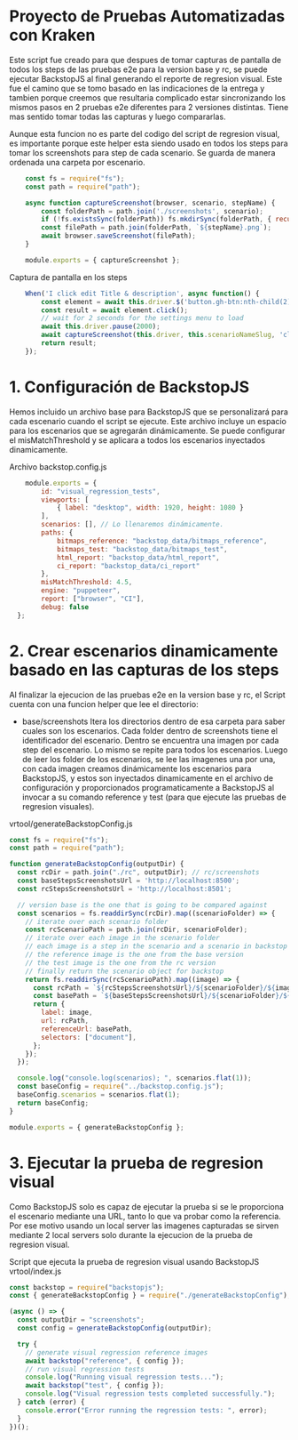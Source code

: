 # Proyecto de Pruebas Automatizadas con Kraken

Este script fue creado para que despues de tomar capturas de pantalla de todos los steps de las pruebas
e2e para la version base y rc, se puede ejecutar BackstopJS al final generando el reporte de regresion visual.
Este fue el camino que se tomo basado en las indicaciones de la entrega y tambien porque creemos que resultaria
complicado estar sincronizando los mismos pasos en 2 pruebas e2e diferentes para 2 versiones distintas. Tiene
mas sentido tomar todas las capturas y luego compararlas.

Aunque esta funcion no es parte del codigo del script de regresion visual, es importante porque este helper esta
siendo usado en todos los steps para tomar los screenshots para step de cada scenario. Se guarda de manera ordenada
una carpeta por escenario.
```javascript
    const fs = require("fs");
    const path = require("path");

    async function captureScreenshot(browser, scenario, stepName) {
        const folderPath = path.join('./screenshots', scenario);
        if (!fs.existsSync(folderPath)) fs.mkdirSync(folderPath, { recursive: true });
        const filePath = path.join(folderPath, `${stepName}.png`);
        await browser.saveScreenshot(filePath);
    }

    module.exports = { captureScreenshot };
```

Captura de pantalla en los steps
```javascript
    When('I click edit Title & description', async function() {
        const element = await this.driver.$('button.gh-btn:nth-child(2)');
        const result = await element.click();
        // wait for 2 seconds for the settings menu to load
        await this.driver.pause(2000);
        await captureScreenshot(this.driver, this.scenarioNameSlug, 'click-edit-title-description');
        return result;
    });
```

# 1. Configuración de BackstopJS

Hemos incluido un archivo base para BackstopJS que se personalizará para cada escenario cuando el script se ejecute. Este archivo incluye un espacio para los escenarios que se agregarán dinámicamente. Se puede configurar el 
misMatchThreshold y se aplicara a todos los escenarios inyectados dinamicamente.

Archivo backstop.config.js
```javascript
    module.exports = {
        id: "visual_regression_tests",
        viewports: [
            { label: "desktop", width: 1920, height: 1080 }
        ],
        scenarios: [], // Lo llenaremos dinámicamente.
        paths: {
            bitmaps_reference: "backstop_data/bitmaps_reference",
            bitmaps_test: "backstop_data/bitmaps_test",
            html_report: "backstop_data/html_report",
            ci_report: "backstop_data/ci_report"
        },
        misMatchThreshold: 4.5,
        engine: "puppeteer",
        report: ["browser", "CI"],
        debug: false
  };
```

# 2. Crear escenarios dinamicamente basado en las capturas de los steps
Al finalizar la ejecucion de las pruebas e2e en la version base y rc, el Script cuenta con una funcion helper que lee el directorio:
- base/screenshots
Itera los directorios dentro de esa carpeta para saber cuales son los escenarios. Cada folder dentro de screenshots tiene el identificador del escenario. Dentro se encuentra una imagen por cada step del escenario. Lo mismo se repite para todos los escenarios.
Luego de leer los folder de los escenarios, se lee las imagenes una por una, con cada imagen creamos dinámicamente los escenarios para BackstopJS, y estos son inyectados dinamicamente en el archivo de configuración y proporcionados
programaticamente a BackstopJS al invocar a su comando reference y test (para que ejecute las pruebas de regresion visuales).

vrtool/generateBackstopConfig.js
```javascript
const fs = require("fs");
const path = require("path");

function generateBackstopConfig(outputDir) {
  const rcDir = path.join("./rc", outputDir); // rc/screenshots
  const baseStepsScreenshotsUrl = 'http://localhost:8500';
  const rcStepsScreenshotsUrl = 'http://localhost:8501';

  // version base is the one that is going to be compared against
  const scenarios = fs.readdirSync(rcDir).map((scenarioFolder) => {
    // iterate over each scenario folder
    const rcScenarioPath = path.join(rcDir, scenarioFolder);
    // iterate over each image in the scenario folder
    // each image is a step in the scenario and a scenario in backstop
    // the reference image is the one from the base version
    // the test image is the one from the rc version
    // finally return the scenario object for backstop
    return fs.readdirSync(rcScenarioPath).map((image) => {
      const rcPath = `${rcStepsScreenshotsUrl}/${scenarioFolder}/${image}`;
      const basePath = `${baseStepsScreenshotsUrl}/${scenarioFolder}/${image}`;
      return {
        label: image,
        url: rcPath,
        referenceUrl: basePath,
        selectors: ["document"],
      };
    });
  });

  console.log("console.log(scenarios); ", scenarios.flat(1));
  const baseConfig = require("../backstop.config.js");
  baseConfig.scenarios = scenarios.flat(1);
  return baseConfig;
}

module.exports = { generateBackstopConfig };
```

# 3. Ejecutar la prueba de regresion visual
Como BackstopJS solo es capaz de ejecutar la prueba si se le proporciona el escenario mediante una URL, tanto lo que va probar como la referencia. Por ese motivo usando un local server las imagenes capturadas se sirven mediante 2 local servers solo durante la ejecucion de la prueba de regresion visual.

Script que ejecuta la prueba de regresion visual usando BackstopJS
vrtool/index.js
```javascript
const backstop = require("backstopjs");
const { generateBackstopConfig } = require("./generateBackstopConfig");

(async () => {
  const outputDir = "screenshots";
  const config = generateBackstopConfig(outputDir);

  try {
    // generate visual regression reference images
    await backstop("reference", { config });
    // run visual regression tests
    console.log("Running visual regression tests...");
    await backstop("test", { config });
    console.log("Visual regression tests completed successfully.");
  } catch (error) {
    console.error("Error running the regression tests: ", error);
  }
})();
```